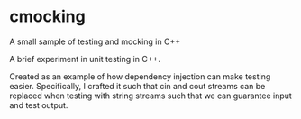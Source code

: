 # cmocking
A small sample of testing and mocking in C++

A brief experiment in unit testing in C++. 

Created as an example of how dependency injection can make testing easier. Specifically, I crafted it such that cin and
cout streams can be replaced when testing with string streams such that we can guarantee input and test output. 
